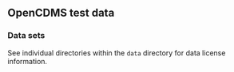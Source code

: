 ## OpenCDMS test data

### Data sets

See individual directories within the `data` directory for data license information.
